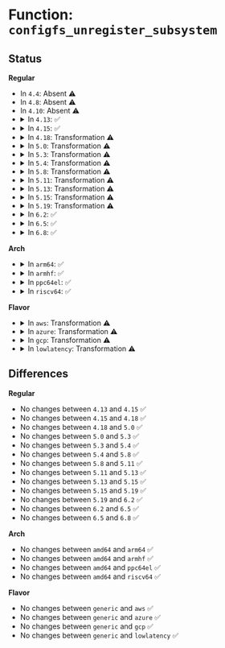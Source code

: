# Function: <code>configfs_unregister_subsystem</code>

## Status
<b>Regular</b>
<ul>
<li>
In <code>4.4</code>: Absent ⚠️
</li>
<li>
In <code>4.8</code>: Absent ⚠️
</li>
<li>
In <code>4.10</code>: Absent ⚠️
</li>
<li>
<details>
<summary>In <code>4.13</code>: ✅</summary>

```c
void configfs_unregister_subsystem(struct configfs_subsystem *subsys);
```

**Collision:** Unique Global

**Inline:** No

**Transformation:** False

**Instances:**

```
In fs/configfs/dir.c (ffffffff812dfc90)
Location: fs/configfs/dir.c:1891
Inline: False
Direct callers:
  - drivers/pci/endpoint/pci-ep-cfs.c:pci_ep_cfs_exit
  - drivers/pci/endpoint/pci-ep-cfs.c:pci_ep_cfs_init
```
**Symbols:**

```
ffffffff812dfc90-ffffffff812dfdaf: configfs_unregister_subsystem (STB_GLOBAL)
```
</details>
</li>
<li>
<details>
<summary>In <code>4.15</code>: ✅</summary>

```c
void configfs_unregister_subsystem(struct configfs_subsystem *subsys);
```

**Collision:** Unique Global

**Inline:** No

**Transformation:** False

**Instances:**

```
In fs/configfs/dir.c (ffffffff81304610)
Location: fs/configfs/dir.c:1891
Inline: False
Direct callers:
  - drivers/pci/endpoint/pci-ep-cfs.c:pci_ep_cfs_exit
  - drivers/pci/endpoint/pci-ep-cfs.c:pci_ep_cfs_init
```
**Symbols:**

```
ffffffff81304610-ffffffff8130472f: configfs_unregister_subsystem (STB_GLOBAL)
```
</details>
</li>
<li>
<details>
<summary>In <code>4.18</code>: Transformation ⚠️</summary>

```c
void configfs_unregister_subsystem(struct configfs_subsystem *subsys);
```

**Collision:** Unique Global

**Inline:** No

**Transformation:** True

**Instances:**

```
In fs/configfs/dir.c (0)
Location: fs/configfs/dir.c:1902
Inline: False
Direct callers:
  - drivers/pci/endpoint/pci-ep-cfs.c:pci_ep_cfs_exit
  - drivers/pci/endpoint/pci-ep-cfs.c:pci_ep_cfs_init
```
**Symbols:**

```
ffffffff81333950-ffffffff81333972: configfs_unregister_subsystem.cold.37 (STB_LOCAL)
ffffffff813320e0-ffffffff813321e0: configfs_unregister_subsystem (STB_GLOBAL)
```
</details>
</li>
<li>
<details>
<summary>In <code>5.0</code>: Transformation ⚠️</summary>

```c
void configfs_unregister_subsystem(struct configfs_subsystem *subsys);
```

**Collision:** Unique Global

**Inline:** No

**Transformation:** True

**Instances:**

```
In fs/configfs/dir.c (0)
Location: fs/configfs/dir.c:1902
Inline: False
Direct callers:
  - drivers/pci/endpoint/pci-ep-cfs.c:pci_ep_cfs_exit
  - drivers/pci/endpoint/pci-ep-cfs.c:pci_ep_cfs_init
```
**Symbols:**

```
ffffffff8134ace0-ffffffff8134ad02: configfs_unregister_subsystem.cold.36 (STB_LOCAL)
ffffffff813494d0-ffffffff813495d0: configfs_unregister_subsystem (STB_GLOBAL)
```
</details>
</li>
<li>
<details>
<summary>In <code>5.3</code>: Transformation ⚠️</summary>

```c
void configfs_unregister_subsystem(struct configfs_subsystem *subsys);
```

**Collision:** Unique Global

**Inline:** No

**Transformation:** True

**Instances:**

```
In fs/configfs/dir.c (0)
Location: fs/configfs/dir.c:1962
Inline: False
Direct callers:
  - drivers/pci/endpoint/pci-ep-cfs.c:pci_ep_cfs_exit
  - drivers/pci/endpoint/pci-ep-cfs.c:pci_ep_cfs_init
```
**Symbols:**

```
ffffffff81373602-ffffffff81373624: configfs_unregister_subsystem.cold (STB_LOCAL)
ffffffff813720c0-ffffffff8137221d: configfs_unregister_subsystem (STB_GLOBAL)
```
</details>
</li>
<li>
<details>
<summary>In <code>5.4</code>: Transformation ⚠️</summary>

```c
void configfs_unregister_subsystem(struct configfs_subsystem *subsys);
```

**Collision:** Unique Global

**Inline:** No

**Transformation:** True

**Instances:**

```
In fs/configfs/dir.c (0)
Location: fs/configfs/dir.c:1919
Inline: False
Direct callers:
  - drivers/pci/endpoint/pci-ep-cfs.c:pci_ep_cfs_exit
  - drivers/pci/endpoint/pci-ep-cfs.c:pci_ep_cfs_init
```
**Symbols:**

```
ffffffff8138b98f-ffffffff8138b9b1: configfs_unregister_subsystem.cold (STB_LOCAL)
ffffffff8138a6d0-ffffffff8138a82d: configfs_unregister_subsystem (STB_GLOBAL)
```
</details>
</li>
<li>
<details>
<summary>In <code>5.8</code>: Transformation ⚠️</summary>

```c
void configfs_unregister_subsystem(struct configfs_subsystem *subsys);
```

**Collision:** Unique Global

**Inline:** No

**Transformation:** True

**Instances:**

```
In fs/configfs/dir.c (0)
Location: fs/configfs/dir.c:1920
Inline: False
Direct callers:
  - drivers/pci/endpoint/pci-ep-cfs.c:pci_ep_cfs_exit
  - drivers/pci/endpoint/pci-ep-cfs.c:pci_ep_cfs_init
```
**Symbols:**

```
ffffffff813d6c4f-ffffffff813d6c71: configfs_unregister_subsystem.cold (STB_LOCAL)
ffffffff813d5a70-ffffffff813d5c08: configfs_unregister_subsystem (STB_GLOBAL)
```
</details>
</li>
<li>
<details>
<summary>In <code>5.11</code>: Transformation ⚠️</summary>

```c
void configfs_unregister_subsystem(struct configfs_subsystem *subsys);
```

**Collision:** Unique Global

**Inline:** No

**Transformation:** True

**Instances:**

```
In fs/configfs/dir.c (0)
Location: fs/configfs/dir.c:1921
Inline: False
Direct callers:
  - drivers/pci/endpoint/pci-ep-cfs.c:pci_ep_cfs_exit
  - drivers/pci/endpoint/pci-ep-cfs.c:pci_ep_cfs_init
```
**Symbols:**

```
ffffffff81bec193-ffffffff81bec1b5: configfs_unregister_subsystem.cold (STB_LOCAL)
ffffffff813e7760-ffffffff813e78d7: configfs_unregister_subsystem (STB_GLOBAL)
```
</details>
</li>
<li>
<details>
<summary>In <code>5.13</code>: Transformation ⚠️</summary>

```c
void configfs_unregister_subsystem(struct configfs_subsystem *subsys);
```

**Collision:** Unique Global

**Inline:** No

**Transformation:** True

**Instances:**

```
In fs/configfs/dir.c (0)
Location: fs/configfs/dir.c:1920
Inline: False
Direct callers:
  - drivers/pci/endpoint/pci-ep-cfs.c:pci_ep_cfs_exit
  - drivers/pci/endpoint/pci-ep-cfs.c:pci_ep_cfs_init
```
**Symbols:**

```
ffffffff81bde1f1-ffffffff81bde213: configfs_unregister_subsystem.cold (STB_LOCAL)
ffffffff813ee130-ffffffff813ee2a7: configfs_unregister_subsystem (STB_GLOBAL)
```
</details>
</li>
<li>
<details>
<summary>In <code>5.15</code>: Transformation ⚠️</summary>

```c
void configfs_unregister_subsystem(struct configfs_subsystem *subsys);
```

**Collision:** Unique Global

**Inline:** No

**Transformation:** True

**Instances:**

```
In fs/configfs/dir.c (0)
Location: fs/configfs/dir.c:1907
Inline: False
Direct callers:
  - drivers/pci/endpoint/pci-ep-cfs.c:pci_ep_cfs_exit
  - drivers/pci/endpoint/pci-ep-cfs.c:pci_ep_cfs_init
```
**Symbols:**

```
ffffffff81cc87c8-ffffffff81cc87ea: configfs_unregister_subsystem.cold (STB_LOCAL)
ffffffff8143f940-ffffffff8143faf8: configfs_unregister_subsystem (STB_GLOBAL)
```
</details>
</li>
<li>
<details>
<summary>In <code>5.19</code>: Transformation ⚠️</summary>

```c
void configfs_unregister_subsystem(struct configfs_subsystem *subsys);
```

**Collision:** Unique Global

**Inline:** No

**Transformation:** True

**Instances:**

```
In fs/configfs/dir.c (0)
Location: fs/configfs/dir.c:1907
Inline: False
Direct callers:
  - drivers/pci/endpoint/pci-ep-cfs.c:pci_ep_cfs_exit
  - drivers/pci/endpoint/pci-ep-cfs.c:pci_ep_cfs_init
```
**Symbols:**

```
ffffffff81e7b513-ffffffff81e7b535: configfs_unregister_subsystem.cold (STB_LOCAL)
ffffffff814bbeb0-ffffffff814bc06d: configfs_unregister_subsystem (STB_GLOBAL)
```
</details>
</li>
<li>
<details>
<summary>In <code>6.2</code>: ✅</summary>

```c
void configfs_unregister_subsystem(struct configfs_subsystem *subsys);
```

**Collision:** Unique Global

**Inline:** No

**Transformation:** False

**Instances:**

```
In fs/configfs/dir.c (ffffffff815539b0)
Location: fs/configfs/dir.c:1909
Inline: False
Direct callers:
  - drivers/pci/endpoint/pci-ep-cfs.c:pci_ep_cfs_exit
  - drivers/pci/endpoint/pci-ep-cfs.c:pci_ep_cfs_init
```
**Symbols:**

```
ffffffff815539b0-ffffffff81553ba7: configfs_unregister_subsystem (STB_GLOBAL)
```
</details>
</li>
<li>
<details>
<summary>In <code>6.5</code>: ✅</summary>

```c
void configfs_unregister_subsystem(struct configfs_subsystem *subsys);
```

**Collision:** Unique Global

**Inline:** No

**Transformation:** False

**Instances:**

```
In fs/configfs/dir.c (ffffffff8158b740)
Location: fs/configfs/dir.c:1904
Inline: False
Direct callers:
  - drivers/pci/endpoint/pci-ep-cfs.c:pci_ep_cfs_exit
  - drivers/pci/endpoint/pci-ep-cfs.c:pci_ep_cfs_init
```
**Symbols:**

```
ffffffff8158b740-ffffffff8158b937: configfs_unregister_subsystem (STB_GLOBAL)
```
</details>
</li>
<li>
<details>
<summary>In <code>6.8</code>: ✅</summary>

```c
void configfs_unregister_subsystem(struct configfs_subsystem *subsys);
```

**Collision:** Unique Global

**Inline:** No

**Transformation:** False

**Instances:**

```
In fs/configfs/dir.c (ffffffff815c4470)
Location: fs/configfs/dir.c:1904
Inline: False
Direct callers:
  - drivers/pci/endpoint/pci-ep-cfs.c:pci_ep_cfs_exit
  - drivers/pci/endpoint/pci-ep-cfs.c:pci_ep_cfs_init
```
**Symbols:**

```
ffffffff815c4470-ffffffff815c466d: configfs_unregister_subsystem (STB_GLOBAL)
```
</details>
</li>
</ul>
<b>Arch</b>
<ul>
<li>
<details>
<summary>In <code>arm64</code>: ✅</summary>

```c
void configfs_unregister_subsystem(struct configfs_subsystem *subsys);
```

**Collision:** Unique Global

**Inline:** No

**Transformation:** False

**Instances:**

```
In fs/configfs/dir.c (ffff80001045acb0)
Location: fs/configfs/dir.c:1919
Inline: False
Direct callers:
  - drivers/pci/endpoint/pci-ep-cfs.c:pci_ep_cfs_exit
  - drivers/pci/endpoint/pci-ep-cfs.c:pci_ep_cfs_init
```
**Symbols:**

```
ffff80001045acb0-ffff80001045aec0: configfs_unregister_subsystem (STB_GLOBAL)
```
</details>
</li>
<li>
<details>
<summary>In <code>armhf</code>: ✅</summary>

```c
void configfs_unregister_subsystem(struct configfs_subsystem *subsys);
```

**Collision:** Unique Global

**Inline:** No

**Transformation:** False

**Instances:**

```
In fs/configfs/dir.c (c061c884)
Location: fs/configfs/dir.c:1919
Inline: False
Direct callers:
  - drivers/pci/endpoint/pci-ep-cfs.c:pci_ep_cfs_exit
  - drivers/pci/endpoint/pci-ep-cfs.c:pci_ep_cfs_init
```
**Symbols:**

```
c061c884-c061ca58: configfs_unregister_subsystem (STB_GLOBAL)
```
</details>
</li>
<li>
<details>
<summary>In <code>ppc64el</code>: ✅</summary>

```c
void configfs_unregister_subsystem(struct configfs_subsystem *subsys);
```

**Collision:** Unique Global

**Inline:** No

**Transformation:** False

**Instances:**

```
In fs/configfs/dir.c (c0000000005766d0)
Location: fs/configfs/dir.c:1919
Inline: False
Direct callers:
  - drivers/pci/endpoint/pci-ep-cfs.c:pci_ep_cfs_exit
  - drivers/pci/endpoint/pci-ep-cfs.c:pci_ep_cfs_init
```
**Symbols:**

```
c0000000005766d0-c000000000576940: configfs_unregister_subsystem (STB_GLOBAL)
```
</details>
</li>
<li>
<details>
<summary>In <code>riscv64</code>: ✅</summary>

```c
void configfs_unregister_subsystem(struct configfs_subsystem *subsys);
```

**Collision:** Unique Global

**Inline:** No

**Transformation:** False

**Instances:**

```
In fs/configfs/dir.c (ffffffe0002eb5b2)
Location: fs/configfs/dir.c:1919
Inline: False
Direct callers:
  - drivers/pci/endpoint/pci-ep-cfs.c:pci_ep_cfs_exit
  - drivers/pci/endpoint/pci-ep-cfs.c:pci_ep_cfs_init
```
**Symbols:**

```
ffffffe0002eb5b2-ffffffe0002eb7a6: configfs_unregister_subsystem (STB_GLOBAL)
```
</details>
</li>
</ul>
<b>Flavor</b>
<ul>
<li>
<details>
<summary>In <code>aws</code>: Transformation ⚠️</summary>

```c
void configfs_unregister_subsystem(struct configfs_subsystem *subsys);
```

**Collision:** Unique Global

**Inline:** No

**Transformation:** True

**Instances:**

```
In fs/configfs/dir.c (0)
Location: fs/configfs/dir.c:1919
Inline: False
Direct callers:
  - drivers/pci/endpoint/pci-ep-cfs.c:pci_ep_cfs_exit
  - drivers/pci/endpoint/pci-ep-cfs.c:pci_ep_cfs_init
```
**Symbols:**

```
ffffffff81383f6f-ffffffff81383f91: configfs_unregister_subsystem.cold (STB_LOCAL)
ffffffff81382cb0-ffffffff81382e0d: configfs_unregister_subsystem (STB_GLOBAL)
```
</details>
</li>
<li>
<details>
<summary>In <code>azure</code>: Transformation ⚠️</summary>

```c
void configfs_unregister_subsystem(struct configfs_subsystem *subsys);
```

**Collision:** Unique Global

**Inline:** No

**Transformation:** True

**Instances:**

```
In fs/configfs/dir.c (0)
Location: fs/configfs/dir.c:1919
Inline: False
Direct callers:
  - drivers/pci/endpoint/pci-ep-cfs.c:pci_ep_cfs_exit
  - drivers/pci/endpoint/pci-ep-cfs.c:pci_ep_cfs_init
```
**Symbols:**

```
ffffffff813749ff-ffffffff81374a21: configfs_unregister_subsystem.cold (STB_LOCAL)
ffffffff81373740-ffffffff8137389d: configfs_unregister_subsystem (STB_GLOBAL)
```
</details>
</li>
<li>
<details>
<summary>In <code>gcp</code>: Transformation ⚠️</summary>

```c
void configfs_unregister_subsystem(struct configfs_subsystem *subsys);
```

**Collision:** Unique Global

**Inline:** No

**Transformation:** True

**Instances:**

```
In fs/configfs/dir.c (0)
Location: fs/configfs/dir.c:1919
Inline: False
Direct callers:
  - drivers/pci/endpoint/pci-ep-cfs.c:pci_ep_cfs_exit
  - drivers/pci/endpoint/pci-ep-cfs.c:pci_ep_cfs_init
```
**Symbols:**

```
ffffffff81381a3f-ffffffff81381a61: configfs_unregister_subsystem.cold (STB_LOCAL)
ffffffff81380780-ffffffff813808dd: configfs_unregister_subsystem (STB_GLOBAL)
```
</details>
</li>
<li>
<details>
<summary>In <code>lowlatency</code>: Transformation ⚠️</summary>

```c
void configfs_unregister_subsystem(struct configfs_subsystem *subsys);
```

**Collision:** Unique Global

**Inline:** No

**Transformation:** True

**Instances:**

```
In fs/configfs/dir.c (0)
Location: fs/configfs/dir.c:1919
Inline: False
Direct callers:
  - drivers/pci/endpoint/pci-ep-cfs.c:pci_ep_cfs_exit
  - drivers/pci/endpoint/pci-ep-cfs.c:pci_ep_cfs_init
```
**Symbols:**

```
ffffffff8139556f-ffffffff81395591: configfs_unregister_subsystem.cold (STB_LOCAL)
ffffffff81394240-ffffffff81394399: configfs_unregister_subsystem (STB_GLOBAL)
```
</details>
</li>
</ul>

## Differences
<b>Regular</b>
<ul>
<li>
No changes between <code>4.13</code> and <code>4.15</code> ✅
</li>
<li>
No changes between <code>4.15</code> and <code>4.18</code> ✅
</li>
<li>
No changes between <code>4.18</code> and <code>5.0</code> ✅
</li>
<li>
No changes between <code>5.0</code> and <code>5.3</code> ✅
</li>
<li>
No changes between <code>5.3</code> and <code>5.4</code> ✅
</li>
<li>
No changes between <code>5.4</code> and <code>5.8</code> ✅
</li>
<li>
No changes between <code>5.8</code> and <code>5.11</code> ✅
</li>
<li>
No changes between <code>5.11</code> and <code>5.13</code> ✅
</li>
<li>
No changes between <code>5.13</code> and <code>5.15</code> ✅
</li>
<li>
No changes between <code>5.15</code> and <code>5.19</code> ✅
</li>
<li>
No changes between <code>5.19</code> and <code>6.2</code> ✅
</li>
<li>
No changes between <code>6.2</code> and <code>6.5</code> ✅
</li>
<li>
No changes between <code>6.5</code> and <code>6.8</code> ✅
</li>
</ul>
<b>Arch</b>
<ul>
<li>
No changes between <code>amd64</code> and <code>arm64</code> ✅
</li>
<li>
No changes between <code>amd64</code> and <code>armhf</code> ✅
</li>
<li>
No changes between <code>amd64</code> and <code>ppc64el</code> ✅
</li>
<li>
No changes between <code>amd64</code> and <code>riscv64</code> ✅
</li>
</ul>
<b>Flavor</b>
<ul>
<li>
No changes between <code>generic</code> and <code>aws</code> ✅
</li>
<li>
No changes between <code>generic</code> and <code>azure</code> ✅
</li>
<li>
No changes between <code>generic</code> and <code>gcp</code> ✅
</li>
<li>
No changes between <code>generic</code> and <code>lowlatency</code> ✅
</li>
</ul>
